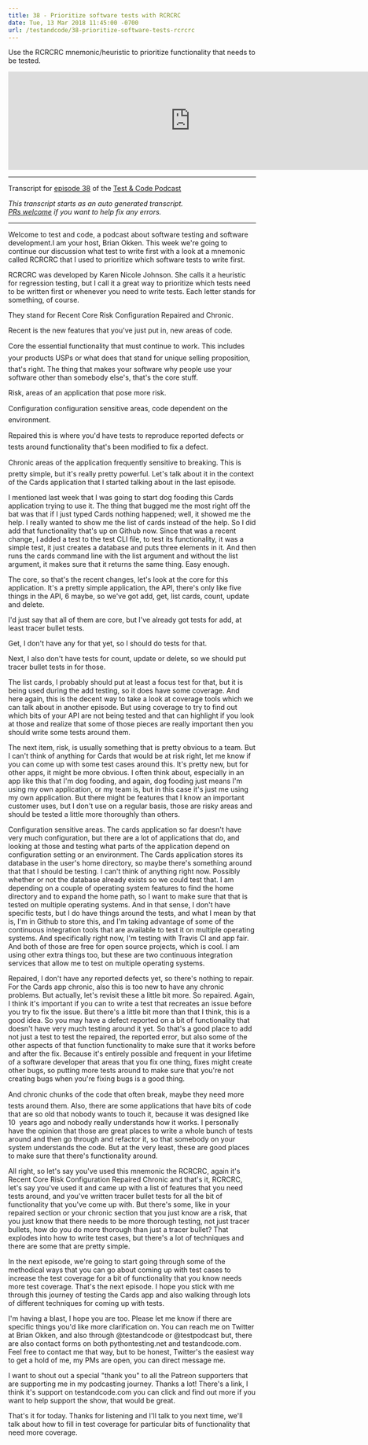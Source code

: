 ```yaml
---
title: 38 - Prioritize software tests with RCRCRC
date: Tue, 13 Mar 2018 11:45:00 -0700
url: /testandcode/38-prioritize-software-tests-rcrcrc
---
```


Use the RCRCRC mnemonic/heuristic to prioritize functionality that needs to be tested.

<iframe src="https://fireside.fm/player/v2/DOAjrBV2+1mBMNpm_" width="740" height="200" frameborder="0" scrolling="no">
</iframe>

---
Transcript for [episode 38](https://testandcode.com/38)
of the [Test & Code Podcast](https://testandcode.com/)

<em>This transcript starts as an auto generated transcript.</em><br/>
<em>[PRs welcome](https://github.com/okken/testandcode_transcripts) if you want to help fix any errors.</em><br/>

<!-- 
For people reading this on GitHub, the final page will be displayed at https://pythontest.com/testandcode
-->

---

Welcome to test and code, a podcast about software testing and software development.I am your host, Brian Okken. This week we're going to continue our discussion what test to write first with a look at a mnemonic called RCRCRC that I used to prioritize which software tests to write first.

RCRCRC was developed by Karen Nicole Johnson. She calls it a heuristic for regression testing, but I call it a great way to prioritize which tests need to be written first or whenever you need to write tests. Each letter stands for something, of course. 

They stand for Recent Core Risk Configuration Repaired and Chronic. 

Recent is the new features that you've just put in, new areas of code. 

Core the essential functionality that must continue to work. This includes your products USPs or what does that stand for unique selling proposition, that's right. The thing that makes your software why people use your software other than somebody else's, that's the core stuff.

Risk, areas of an application that pose more risk.

Configuration configuration sensitive areas, code dependent on the environment.

Repaired this is where you'd have tests to reproduce reported defects or tests around functionality that's been modified to fix a defect. 

Chronic areas of the application frequently sensitive to breaking. This is pretty simple, but it's really pretty powerful. Let's talk about it in the context of the Cards application that I started talking about in the last episode. 

I mentioned last week that I was going to start dog fooding this Cards application trying to use it. The thing that bugged me the most right off the bat was that if I just typed Cards nothing happened; well, it showed me the help. I really wanted to show me the list of cards instead of the help. So I did add that functionality that's up on Github now. Since that was a recent change, I added a test to the test CLI file, to test its functionality, it was a simple test, it just creates a database and puts three elements in it. And then runs the cards command line with the list argument and without the list argument, it makes sure that it returns the same thing. Easy enough.

The core, so that's the recent changes, let's look at the core for this application. It's a pretty simple application, the API, there's only like five things in the API, 6 maybe, so we've got add, get, list cards, count, update and delete. 

I'd just say that all of them are core, but I've already got tests for add, at least tracer bullet tests. 

Get, I don't have any for that yet, so I should do tests for that. 

Next, I also don't have tests for count, update or delete, so we should put tracer bullet tests in for those.

The list cards, I probably should put at least a focus test for that, but it is being used during the add testing, so it does have some coverage. And here again, this is the decent way to take a look at coverage tools which we can talk about in another episode. But using coverage to try to find out which bits of your API are not being tested and that can highlight if you look at those and realize that some of those pieces are really important then you should write some tests around them. 

The next item, risk, is usually something that is pretty obvious to a team. But I can't think of anything for Cards that would be at risk right, let me know if you can come up with some test cases around this. It's pretty new, but for other apps, it might be more obvious. I often think about, especially in an app like this that I'm dog fooding, and again, dog fooding just means I'm using my own application, or my team is, but in this case it's just me using my own application. But there might be features that I know an important customer uses, but I don't use on a regular basis, those are risky areas and should be tested a little more thoroughly than others. 

Configuration sensitive areas. The cards application so far doesn't have very much configuration, but there are a lot of applications that do, and looking at those and testing what parts of the application depend on configuration setting or an environment. The Cards application stores its database in the user's home directory, so maybe there's something around that that I should be testing. I can't think of anything right now. Possibly whether or not the database already exists so we could test that. I am depending on a couple of operating system features to find the home directory and to expand the home path, so I want to make sure that that is tested on multiple operating systems. And in that sense, I don't have specific tests, but I do have things around the tests, and what I mean by that is, I'm in Github to store this, and I'm taking advantage of some of the continuous integration tools that are available to test it on multiple operating systems. And specifically right now, I'm testing with Travis CI and app fair. And both of those are free for open source projects, which is cool. I am using other extra things too, but these are two continuous integration services that allow me to test on multiple operating systems. 

Repaired, I don't have any reported defects yet, so there's nothing to repair. For the Cards app chronic, also this is too new to have any chronic problems. But actually, let's revisit these a little bit more. So repaired. Again, I think it's important if you can to write a test that recreates an issue before you try to fix the issue. But there's a little bit more than that I think, this is a good idea. So you may have a defect reported on a bit of functionality that doesn't have very much testing around it yet. So that's a good place to add not just a test to test the repaired, the reported error, but also some of the other aspects of that function functionality to make sure that it works before and after the fix. Because it's entirely possible and frequent in your lifetime of a software developer that areas that you fix one thing, fixes might create other bugs, so putting more tests around to make sure that you're not creating bugs when you're fixing bugs is a good thing. 

And chronic chunks of the code that often break, maybe they need more tests around them. Also, there are some applications that have bits of code that are so old that nobody wants to touch it, because it was designed like 10  years ago and nobody really understands how it works. I personally have the opinion that those are great places to write a whole bunch of tests around and then go through and refactor it, so that somebody on your system understands the code. But at the very least, these are good places to make sure that there's functionality around.

All right, so let's say you've used this mnemonic the RCRCRC, again it's Recent Core Risk Configuration Repaired Chronic and that's it, RCRCRC, let's say you've used it and came up with a list of features that you need tests around, and you've written tracer bullet tests for all the bit of functionality that you've come up with. But there's some, like in your repaired section or your chronic section that you just know are a risk, that you just know that there needs to be more thorough testing, not just tracer bullets, how do you do more thorough than just a tracer bullet? That explodes into how to write test cases, but there's a lot of techniques and there are some that are pretty simple.

In the next episode, we're going to start going through some of the methodical ways that you can go about coming up with test cases to increase the test coverage for a bit of functionality that you know needs more test coverage. That's the next episode. I hope you stick with me through this journey of testing the Cards app and also walking through lots of different techniques for coming up with tests. 

I'm having a blast, I hope you are too. Please let me know if there are specific things you'd like more clarification on. You can reach me on Twitter at Brian Okken, and also through @testandcode or @testpodcast but, there are also contact forms on both pythontesting.net and testandcode.com. Feel free to contact me that way, but to be honest, Twitter's the easiest way to get a hold of me, my PMs are open, you can direct message me. 

I want to shout out a special "thank you" to all the Patreon supporters that are supporting me in my podcasting journey. Thanks a lot! There's a link, I think it's support on testandcode.com you can click and find out more if you want to help support the show, that would be great.

That's it for today. Thanks for listening and I'll talk to you next time, we'll talk about how to fill in test coverage for particular bits of functionality that need more coverage.